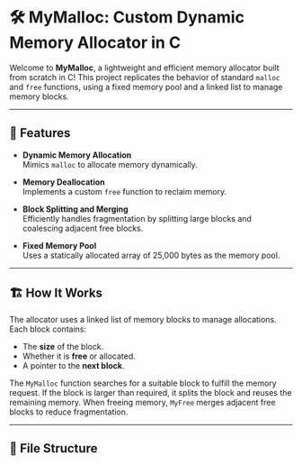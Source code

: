 # 🛠️ MyMalloc: Custom Dynamic Memory Allocator in C

Welcome to **MyMalloc**, a lightweight and efficient memory allocator built from scratch in C! This project replicates the behavior of standard `malloc` and `free` functions, using a fixed memory pool and a linked list to manage memory blocks.

---

## 🚀 Features

- **Dynamic Memory Allocation**  
  Mimics `malloc` to allocate memory dynamically.
  
- **Memory Deallocation**  
  Implements a custom `free` function to reclaim memory.

- **Block Splitting and Merging**  
  Efficiently handles fragmentation by splitting large blocks and coalescing adjacent free blocks.

- **Fixed Memory Pool**  
  Uses a statically allocated array of 25,000 bytes as the memory pool.

---

## 🏗️ How It Works

The allocator uses a linked list of memory blocks to manage allocations.  
Each block contains:
- The **size** of the block.
- Whether it is **free** or allocated.
- A pointer to the **next block**.

The `MyMalloc` function searches for a suitable block to fulfill the memory request. If the block is larger than required, it splits the block and reuses the remaining memory. When freeing memory, `MyFree` merges adjacent free blocks to reduce fragmentation.

---

## 📂 File Structure

